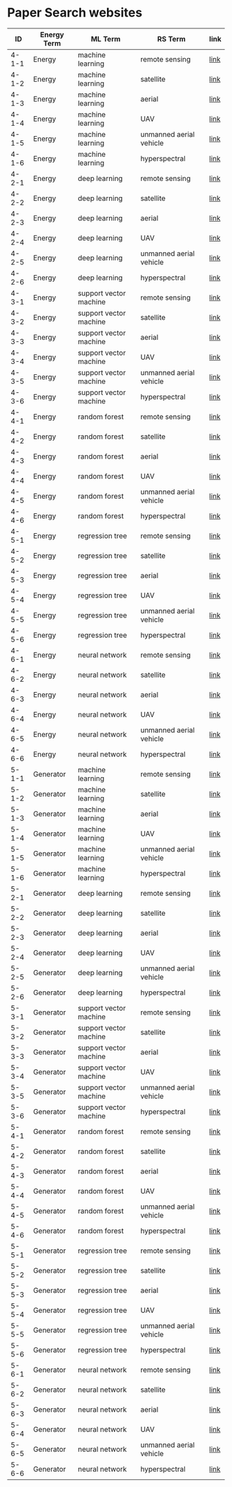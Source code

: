 # Paper Search websites

|  ID  |  Energy Term | ML Term | RS Term | link | 
|-----|------------|-------|-------|-----|
|4-1-1 | Energy | machine learning | remote sensing | [link](https://scholar.google.com/scholar?hl=zh-CN&as_sdt=0%2C34&q=%22Energy%22%3B+%22machine+learning%22%3B+%22remote+sensing%22&btnG=) |
|4-1-2 | Energy | machine learning | satellite | [link](https://scholar.google.com/scholar?hl=zh-CN&as_sdt=0%2C34&q=%22Energy%22%3B+%22machine+learning%22%3B+%22satellite%22&btnG=) |
|4-1-3 | Energy | machine learning | aerial | [link](https://scholar.google.com/scholar?hl=zh-CN&as_sdt=0%2C34&q=%22Energy%22%3B+%22machine+learning%22%3B+%22aerial%22&btnG=) |
|4-1-4 | Energy | machine learning | UAV | [link](https://scholar.google.com/scholar?hl=zh-CN&as_sdt=0%2C34&q=%22Energy%22%3B+%22machine+learning%22%3B+%22UAV%22&btnG=) |
|4-1-5 | Energy | machine learning | unmanned aerial vehicle | [link](https://scholar.google.com/scholar?hl=zh-CN&as_sdt=0%2C34&q=%22Energy%22%3B+%22machine+learning%22%3B+%22unmanned+aerial+vehicle%22&btnG=) |
|4-1-6 | Energy | machine learning | hyperspectral | [link](https://scholar.google.com/scholar?hl=zh-CN&as_sdt=0%2C34&q=%22Energy%22%3B+%22machine+learning%22%3B+%22hyperspectral%22&btnG=) |
|4-2-1 | Energy | deep learning | remote sensing | [link](https://scholar.google.com/scholar?hl=zh-CN&as_sdt=0%2C34&q=%22Energy%22%3B+%22deep+learning%22%3B+%22remote+sensing%22&btnG=) |
|4-2-2 | Energy | deep learning | satellite | [link](https://scholar.google.com/scholar?hl=zh-CN&as_sdt=0%2C34&q=%22Energy%22%3B+%22deep+learning%22%3B+%22satellite%22&btnG=) |
|4-2-3 | Energy | deep learning | aerial | [link](https://scholar.google.com/scholar?hl=zh-CN&as_sdt=0%2C34&q=%22Energy%22%3B+%22deep+learning%22%3B+%22aerial%22&btnG=) |
|4-2-4 | Energy | deep learning | UAV | [link](https://scholar.google.com/scholar?hl=zh-CN&as_sdt=0%2C34&q=%22Energy%22%3B+%22deep+learning%22%3B+%22UAV%22&btnG=) |
|4-2-5 | Energy | deep learning | unmanned aerial vehicle | [link](https://scholar.google.com/scholar?hl=zh-CN&as_sdt=0%2C34&q=%22Energy%22%3B+%22deep+learning%22%3B+%22unmanned+aerial+vehicle%22&btnG=) |
|4-2-6 | Energy | deep learning | hyperspectral | [link](https://scholar.google.com/scholar?hl=zh-CN&as_sdt=0%2C34&q=%22Energy%22%3B+%22deep+learning%22%3B+%22hyperspectral%22&btnG=) |
|4-3-1 | Energy | support vector machine | remote sensing | [link](https://scholar.google.com/scholar?hl=zh-CN&as_sdt=0%2C34&q=%22Energy%22%3B+%22support+vector+machine%22%3B+%22remote+sensing%22&btnG=) |
|4-3-2 | Energy | support vector machine | satellite | [link](https://scholar.google.com/scholar?hl=zh-CN&as_sdt=0%2C34&q=%22Energy%22%3B+%22support+vector+machine%22%3B+%22satellite%22&btnG=) |
|4-3-3 | Energy | support vector machine | aerial | [link](https://scholar.google.com/scholar?hl=zh-CN&as_sdt=0%2C34&q=%22Energy%22%3B+%22support+vector+machine%22%3B+%22aerial%22&btnG=) |
|4-3-4 | Energy | support vector machine | UAV | [link](https://scholar.google.com/scholar?hl=zh-CN&as_sdt=0%2C34&q=%22Energy%22%3B+%22support+vector+machine%22%3B+%22UAV%22&btnG=) |
|4-3-5 | Energy | support vector machine | unmanned aerial vehicle | [link](https://scholar.google.com/scholar?hl=zh-CN&as_sdt=0%2C34&q=%22Energy%22%3B+%22support+vector+machine%22%3B+%22unmanned+aerial+vehicle%22&btnG=) |
|4-3-6 | Energy | support vector machine | hyperspectral | [link](https://scholar.google.com/scholar?hl=zh-CN&as_sdt=0%2C34&q=%22Energy%22%3B+%22support+vector+machine%22%3B+%22hyperspectral%22&btnG=) |
|4-4-1 | Energy | random forest | remote sensing | [link](https://scholar.google.com/scholar?hl=zh-CN&as_sdt=0%2C34&q=%22Energy%22%3B+%22random+forest%22%3B+%22remote+sensing%22&btnG=) |
|4-4-2 | Energy | random forest | satellite | [link](https://scholar.google.com/scholar?hl=zh-CN&as_sdt=0%2C34&q=%22Energy%22%3B+%22random+forest%22%3B+%22satellite%22&btnG=) |
|4-4-3 | Energy | random forest | aerial | [link](https://scholar.google.com/scholar?hl=zh-CN&as_sdt=0%2C34&q=%22Energy%22%3B+%22random+forest%22%3B+%22aerial%22&btnG=) |
|4-4-4 | Energy | random forest | UAV | [link](https://scholar.google.com/scholar?hl=zh-CN&as_sdt=0%2C34&q=%22Energy%22%3B+%22random+forest%22%3B+%22UAV%22&btnG=) |
|4-4-5 | Energy | random forest | unmanned aerial vehicle | [link](https://scholar.google.com/scholar?hl=zh-CN&as_sdt=0%2C34&q=%22Energy%22%3B+%22random+forest%22%3B+%22unmanned+aerial+vehicle%22&btnG=) |
|4-4-6 | Energy | random forest | hyperspectral | [link](https://scholar.google.com/scholar?hl=zh-CN&as_sdt=0%2C34&q=%22Energy%22%3B+%22random+forest%22%3B+%22hyperspectral%22&btnG=) |
|4-5-1 | Energy | regression tree | remote sensing | [link](https://scholar.google.com/scholar?hl=zh-CN&as_sdt=0%2C34&q=%22Energy%22%3B+%22regression+tree%22%3B+%22remote+sensing%22&btnG=) |
|4-5-2 | Energy | regression tree | satellite | [link](https://scholar.google.com/scholar?hl=zh-CN&as_sdt=0%2C34&q=%22Energy%22%3B+%22regression+tree%22%3B+%22satellite%22&btnG=) |
|4-5-3 | Energy | regression tree | aerial | [link](https://scholar.google.com/scholar?hl=zh-CN&as_sdt=0%2C34&q=%22Energy%22%3B+%22regression+tree%22%3B+%22aerial%22&btnG=) |
|4-5-4 | Energy | regression tree | UAV | [link](https://scholar.google.com/scholar?hl=zh-CN&as_sdt=0%2C34&q=%22Energy%22%3B+%22regression+tree%22%3B+%22UAV%22&btnG=) |
|4-5-5 | Energy | regression tree | unmanned aerial vehicle | [link](https://scholar.google.com/scholar?hl=zh-CN&as_sdt=0%2C34&q=%22Energy%22%3B+%22regression+tree%22%3B+%22unmanned+aerial+vehicle%22&btnG=) |
|4-5-6 | Energy | regression tree | hyperspectral | [link](https://scholar.google.com/scholar?hl=zh-CN&as_sdt=0%2C34&q=%22Energy%22%3B+%22regression+tree%22%3B+%22hyperspectral%22&btnG=) |
|4-6-1 | Energy | neural network | remote sensing | [link](https://scholar.google.com/scholar?hl=zh-CN&as_sdt=0%2C34&q=%22Energy%22%3B+%22neural+network%22%3B+%22remote+sensing%22&btnG=) |
|4-6-2 | Energy | neural network | satellite | [link](https://scholar.google.com/scholar?hl=zh-CN&as_sdt=0%2C34&q=%22Energy%22%3B+%22neural+network%22%3B+%22satellite%22&btnG=) |
|4-6-3 | Energy | neural network | aerial | [link](https://scholar.google.com/scholar?hl=zh-CN&as_sdt=0%2C34&q=%22Energy%22%3B+%22neural+network%22%3B+%22aerial%22&btnG=) |
|4-6-4 | Energy | neural network | UAV | [link](https://scholar.google.com/scholar?hl=zh-CN&as_sdt=0%2C34&q=%22Energy%22%3B+%22neural+network%22%3B+%22UAV%22&btnG=) |
|4-6-5 | Energy | neural network | unmanned aerial vehicle | [link](https://scholar.google.com/scholar?hl=zh-CN&as_sdt=0%2C34&q=%22Energy%22%3B+%22neural+network%22%3B+%22unmanned+aerial+vehicle%22&btnG=) |
|4-6-6 | Energy | neural network | hyperspectral | [link](https://scholar.google.com/scholar?hl=zh-CN&as_sdt=0%2C34&q=%22Energy%22%3B+%22neural+network%22%3B+%22hyperspectral%22&btnG=) |
|5-1-1 | Generator | machine learning | remote sensing | [link](https://scholar.google.com/scholar?hl=zh-CN&as_sdt=0%2C34&q=%22Generator%22%3B+%22machine+learning%22%3B+%22remote+sensing%22&btnG=) |
|5-1-2 | Generator | machine learning | satellite | [link](https://scholar.google.com/scholar?hl=zh-CN&as_sdt=0%2C34&q=%22Generator%22%3B+%22machine+learning%22%3B+%22satellite%22&btnG=) |
|5-1-3 | Generator | machine learning | aerial | [link](https://scholar.google.com/scholar?hl=zh-CN&as_sdt=0%2C34&q=%22Generator%22%3B+%22machine+learning%22%3B+%22aerial%22&btnG=) |
|5-1-4 | Generator | machine learning | UAV | [link](https://scholar.google.com/scholar?hl=zh-CN&as_sdt=0%2C34&q=%22Generator%22%3B+%22machine+learning%22%3B+%22UAV%22&btnG=) |
|5-1-5 | Generator | machine learning | unmanned aerial vehicle | [link](https://scholar.google.com/scholar?hl=zh-CN&as_sdt=0%2C34&q=%22Generator%22%3B+%22machine+learning%22%3B+%22unmanned+aerial+vehicle%22&btnG=) |
|5-1-6 | Generator | machine learning | hyperspectral | [link](https://scholar.google.com/scholar?hl=zh-CN&as_sdt=0%2C34&q=%22Generator%22%3B+%22machine+learning%22%3B+%22hyperspectral%22&btnG=) |
|5-2-1 | Generator | deep learning | remote sensing | [link](https://scholar.google.com/scholar?hl=zh-CN&as_sdt=0%2C34&q=%22Generator%22%3B+%22deep+learning%22%3B+%22remote+sensing%22&btnG=) |
|5-2-2 | Generator | deep learning | satellite | [link](https://scholar.google.com/scholar?hl=zh-CN&as_sdt=0%2C34&q=%22Generator%22%3B+%22deep+learning%22%3B+%22satellite%22&btnG=) |
|5-2-3 | Generator | deep learning | aerial | [link](https://scholar.google.com/scholar?hl=zh-CN&as_sdt=0%2C34&q=%22Generator%22%3B+%22deep+learning%22%3B+%22aerial%22&btnG=) |
|5-2-4 | Generator | deep learning | UAV | [link](https://scholar.google.com/scholar?hl=zh-CN&as_sdt=0%2C34&q=%22Generator%22%3B+%22deep+learning%22%3B+%22UAV%22&btnG=) |
|5-2-5 | Generator | deep learning | unmanned aerial vehicle | [link](https://scholar.google.com/scholar?hl=zh-CN&as_sdt=0%2C34&q=%22Generator%22%3B+%22deep+learning%22%3B+%22unmanned+aerial+vehicle%22&btnG=) |
|5-2-6 | Generator | deep learning | hyperspectral | [link](https://scholar.google.com/scholar?hl=zh-CN&as_sdt=0%2C34&q=%22Generator%22%3B+%22deep+learning%22%3B+%22hyperspectral%22&btnG=) |
|5-3-1 | Generator | support vector machine | remote sensing | [link](https://scholar.google.com/scholar?hl=zh-CN&as_sdt=0%2C34&q=%22Generator%22%3B+%22support+vector+machine%22%3B+%22remote+sensing%22&btnG=) |
|5-3-2 | Generator | support vector machine | satellite | [link](https://scholar.google.com/scholar?hl=zh-CN&as_sdt=0%2C34&q=%22Generator%22%3B+%22support+vector+machine%22%3B+%22satellite%22&btnG=) |
|5-3-3 | Generator | support vector machine | aerial | [link](https://scholar.google.com/scholar?hl=zh-CN&as_sdt=0%2C34&q=%22Generator%22%3B+%22support+vector+machine%22%3B+%22aerial%22&btnG=) |
|5-3-4 | Generator | support vector machine | UAV | [link](https://scholar.google.com/scholar?hl=zh-CN&as_sdt=0%2C34&q=%22Generator%22%3B+%22support+vector+machine%22%3B+%22UAV%22&btnG=) |
|5-3-5 | Generator | support vector machine | unmanned aerial vehicle | [link](https://scholar.google.com/scholar?hl=zh-CN&as_sdt=0%2C34&q=%22Generator%22%3B+%22support+vector+machine%22%3B+%22unmanned+aerial+vehicle%22&btnG=) |
|5-3-6 | Generator | support vector machine | hyperspectral | [link](https://scholar.google.com/scholar?hl=zh-CN&as_sdt=0%2C34&q=%22Generator%22%3B+%22support+vector+machine%22%3B+%22hyperspectral%22&btnG=) |
|5-4-1 | Generator | random forest | remote sensing | [link](https://scholar.google.com/scholar?hl=zh-CN&as_sdt=0%2C34&q=%22Generator%22%3B+%22random+forest%22%3B+%22remote+sensing%22&btnG=) |
|5-4-2 | Generator | random forest | satellite | [link](https://scholar.google.com/scholar?hl=zh-CN&as_sdt=0%2C34&q=%22Generator%22%3B+%22random+forest%22%3B+%22satellite%22&btnG=) |
|5-4-3 | Generator | random forest | aerial | [link](https://scholar.google.com/scholar?hl=zh-CN&as_sdt=0%2C34&q=%22Generator%22%3B+%22random+forest%22%3B+%22aerial%22&btnG=) |
|5-4-4 | Generator | random forest | UAV | [link](https://scholar.google.com/scholar?hl=zh-CN&as_sdt=0%2C34&q=%22Generator%22%3B+%22random+forest%22%3B+%22UAV%22&btnG=) |
|5-4-5 | Generator | random forest | unmanned aerial vehicle | [link](https://scholar.google.com/scholar?hl=zh-CN&as_sdt=0%2C34&q=%22Generator%22%3B+%22random+forest%22%3B+%22unmanned+aerial+vehicle%22&btnG=) |
|5-4-6 | Generator | random forest | hyperspectral | [link](https://scholar.google.com/scholar?hl=zh-CN&as_sdt=0%2C34&q=%22Generator%22%3B+%22random+forest%22%3B+%22hyperspectral%22&btnG=) |
|5-5-1 | Generator | regression tree | remote sensing | [link](https://scholar.google.com/scholar?hl=zh-CN&as_sdt=0%2C34&q=%22Generator%22%3B+%22regression+tree%22%3B+%22remote+sensing%22&btnG=) |
|5-5-2 | Generator | regression tree | satellite | [link](https://scholar.google.com/scholar?hl=zh-CN&as_sdt=0%2C34&q=%22Generator%22%3B+%22regression+tree%22%3B+%22satellite%22&btnG=) |
|5-5-3 | Generator | regression tree | aerial | [link](https://scholar.google.com/scholar?hl=zh-CN&as_sdt=0%2C34&q=%22Generator%22%3B+%22regression+tree%22%3B+%22aerial%22&btnG=) |
|5-5-4 | Generator | regression tree | UAV | [link](https://scholar.google.com/scholar?hl=zh-CN&as_sdt=0%2C34&q=%22Generator%22%3B+%22regression+tree%22%3B+%22UAV%22&btnG=) |
|5-5-5 | Generator | regression tree | unmanned aerial vehicle | [link](https://scholar.google.com/scholar?hl=zh-CN&as_sdt=0%2C34&q=%22Generator%22%3B+%22regression+tree%22%3B+%22unmanned+aerial+vehicle%22&btnG=) |
|5-5-6 | Generator | regression tree | hyperspectral | [link](https://scholar.google.com/scholar?hl=zh-CN&as_sdt=0%2C34&q=%22Generator%22%3B+%22regression+tree%22%3B+%22hyperspectral%22&btnG=) |
|5-6-1 | Generator | neural network | remote sensing | [link](https://scholar.google.com/scholar?hl=zh-CN&as_sdt=0%2C34&q=%22Generator%22%3B+%22neural+network%22%3B+%22remote+sensing%22&btnG=) |
|5-6-2 | Generator | neural network | satellite | [link](https://scholar.google.com/scholar?hl=zh-CN&as_sdt=0%2C34&q=%22Generator%22%3B+%22neural+network%22%3B+%22satellite%22&btnG=) |
|5-6-3 | Generator | neural network | aerial | [link](https://scholar.google.com/scholar?hl=zh-CN&as_sdt=0%2C34&q=%22Generator%22%3B+%22neural+network%22%3B+%22aerial%22&btnG=) |
|5-6-4 | Generator | neural network | UAV | [link](https://scholar.google.com/scholar?hl=zh-CN&as_sdt=0%2C34&q=%22Generator%22%3B+%22neural+network%22%3B+%22UAV%22&btnG=) |
|5-6-5 | Generator | neural network | unmanned aerial vehicle | [link](https://scholar.google.com/scholar?hl=zh-CN&as_sdt=0%2C34&q=%22Generator%22%3B+%22neural+network%22%3B+%22unmanned+aerial+vehicle%22&btnG=) |
|5-6-6 | Generator | neural network | hyperspectral | [link](https://scholar.google.com/scholar?hl=zh-CN&as_sdt=0%2C34&q=%22Generator%22%3B+%22neural+network%22%3B+%22hyperspectral%22&btnG=) |
